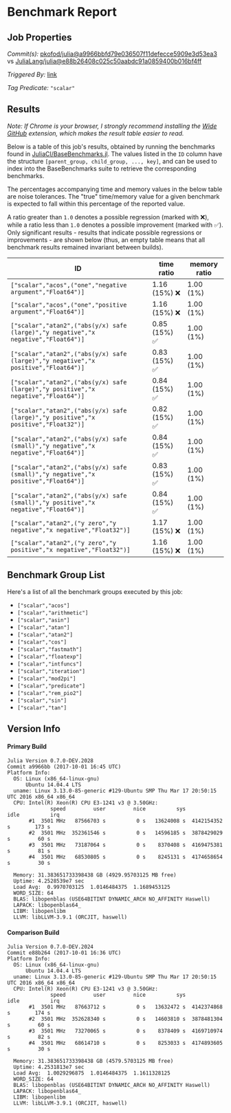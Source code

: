 # Benchmark Report

## Job Properties

*Commit(s):* [pkofod/julia@a9966bbfd79e036507f11defecce5909e3d53ea3](https://github.com/pkofod/julia/commit/a9966bbfd79e036507f11defecce5909e3d53ea3) vs [JuliaLang/julia@e88b26408c025c50aabdc91a0859400b016bf4ff](https://github.com/JuliaLang/julia/commit/e88b26408c025c50aabdc91a0859400b016bf4ff)

*Triggered By:* [link](https://github.com/JuliaLang/julia/pull/23468#issuecomment-333392962)

*Tag Predicate:* `"scalar"`

## Results

*Note: If Chrome is your browser, I strongly recommend installing the [Wide GitHub](https://chrome.google.com/webstore/detail/wide-github/kaalofacklcidaampbokdplbklpeldpj?hl=en)
extension, which makes the result table easier to read.*

Below is a table of this job's results, obtained by running the benchmarks found in
[JuliaCI/BaseBenchmarks.jl](https://github.com/JuliaCI/BaseBenchmarks.jl). The values
listed in the `ID` column have the structure `[parent_group, child_group, ..., key]`,
and can be used to index into the BaseBenchmarks suite to retrieve the corresponding
benchmarks.

The percentages accompanying time and memory values in the below table are noise tolerances. The "true"
time/memory value for a given benchmark is expected to fall within this percentage of the reported value.

A ratio greater than `1.0` denotes a possible regression (marked with :x:), while a ratio less
than `1.0` denotes a possible improvement (marked with :white_check_mark:). Only significant results - results
that indicate possible regressions or improvements - are shown below (thus, an empty table means that all
benchmark results remained invariant between builds).

| ID | time ratio | memory ratio |
|----|------------|--------------|
| `["scalar","acos",("one","negative argument","Float64")]` | 1.16 (15%) :x: | 1.00 (1%)  |
| `["scalar","acos",("one","positive argument","Float64")]` | 1.16 (15%) :x: | 1.00 (1%)  |
| `["scalar","atan2",("abs(y/x) safe (large)","y negative","x negative","Float64")]` | 0.85 (15%) :white_check_mark: | 1.00 (1%)  |
| `["scalar","atan2",("abs(y/x) safe (large)","y negative","x positive","Float64")]` | 0.83 (15%) :white_check_mark: | 1.00 (1%)  |
| `["scalar","atan2",("abs(y/x) safe (large)","y positive","x negative","Float64")]` | 0.84 (15%) :white_check_mark: | 1.00 (1%)  |
| `["scalar","atan2",("abs(y/x) safe (large)","y positive","x positive","Float32")]` | 0.82 (15%) :white_check_mark: | 1.00 (1%)  |
| `["scalar","atan2",("abs(y/x) safe (small)","y negative","x negative","Float64")]` | 0.84 (15%) :white_check_mark: | 1.00 (1%)  |
| `["scalar","atan2",("abs(y/x) safe (small)","y negative","x positive","Float64")]` | 0.83 (15%) :white_check_mark: | 1.00 (1%)  |
| `["scalar","atan2",("abs(y/x) safe (small)","y positive","x negative","Float64")]` | 0.84 (15%) :white_check_mark: | 1.00 (1%)  |
| `["scalar","atan2",("y zero","y negative","x negative","Float32")]` | 1.17 (15%) :x: | 1.00 (1%)  |
| `["scalar","atan2",("y zero","y positive","x negative","Float32")]` | 1.16 (15%) :x: | 1.00 (1%)  |

## Benchmark Group List

Here's a list of all the benchmark groups executed by this job:

- `["scalar","acos"]`
- `["scalar","arithmetic"]`
- `["scalar","asin"]`
- `["scalar","atan"]`
- `["scalar","atan2"]`
- `["scalar","cos"]`
- `["scalar","fastmath"]`
- `["scalar","floatexp"]`
- `["scalar","intfuncs"]`
- `["scalar","iteration"]`
- `["scalar","mod2pi"]`
- `["scalar","predicate"]`
- `["scalar","rem_pio2"]`
- `["scalar","sin"]`
- `["scalar","tan"]`

## Version Info

#### Primary Build

```
Julia Version 0.7.0-DEV.2028
Commit a9966bb (2017-10-01 16:45 UTC)
Platform Info:
  OS: Linux (x86_64-linux-gnu)
      Ubuntu 14.04.4 LTS
  uname: Linux 3.13.0-85-generic #129-Ubuntu SMP Thu Mar 17 20:50:15 UTC 2016 x86_64 x86_64
  CPU: Intel(R) Xeon(R) CPU E3-1241 v3 @ 3.50GHz: 
              speed         user         nice          sys         idle          irq
       #1  3501 MHz   87566703 s          0 s   13624008 s  4142154352 s        173 s
       #2  3501 MHz  352361546 s          0 s   14596185 s  3878429029 s         60 s
       #3  3501 MHz   73187064 s          0 s    8370408 s  4169475381 s         81 s
       #4  3501 MHz   68530805 s          0 s    8245131 s  4174658654 s         30 s
       
  Memory: 31.383651733398438 GB (4929.95703125 MB free)
  Uptime: 4.2528539e7 sec
  Load Avg:  0.9970703125  1.0146484375  1.1689453125
  WORD_SIZE: 64
  BLAS: libopenblas (USE64BITINT DYNAMIC_ARCH NO_AFFINITY Haswell)
  LAPACK: libopenblas64_
  LIBM: libopenlibm
  LLVM: libLLVM-3.9.1 (ORCJIT, haswell)

```

#### Comparison Build

```
Julia Version 0.7.0-DEV.2024
Commit e88b264 (2017-10-01 16:36 UTC)
Platform Info:
  OS: Linux (x86_64-linux-gnu)
      Ubuntu 14.04.4 LTS
  uname: Linux 3.13.0-85-generic #129-Ubuntu SMP Thu Mar 17 20:50:15 UTC 2016 x86_64 x86_64
  CPU: Intel(R) Xeon(R) CPU E3-1241 v3 @ 3.50GHz: 
              speed         user         nice          sys         idle          irq
       #1  3501 MHz   87663712 s          0 s   13632472 s  4142374868 s        174 s
       #2  3501 MHz  352628340 s          0 s   14603810 s  3878481304 s         60 s
       #3  3501 MHz   73270065 s          0 s    8378409 s  4169710974 s         82 s
       #4  3501 MHz   68614710 s          0 s    8253033 s  4174893605 s         30 s
       
  Memory: 31.383651733398438 GB (4579.5703125 MB free)
  Uptime: 4.2531813e7 sec
  Load Avg:  1.0029296875  1.0146484375  1.1611328125
  WORD_SIZE: 64
  BLAS: libopenblas (USE64BITINT DYNAMIC_ARCH NO_AFFINITY Haswell)
  LAPACK: libopenblas64_
  LIBM: libopenlibm
  LLVM: libLLVM-3.9.1 (ORCJIT, haswell)

```

